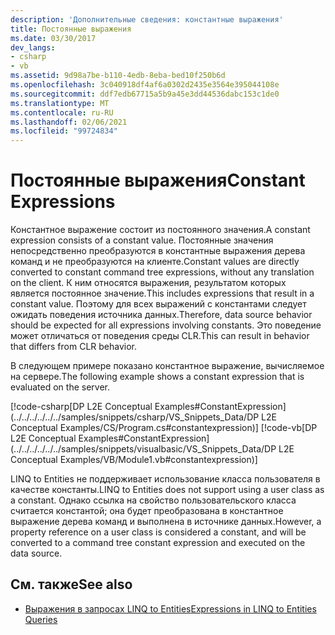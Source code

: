 ```yaml
---
description: 'Дополнительные сведения: константные выражения'
title: Постоянные выражения
ms.date: 03/30/2017
dev_langs:
- csharp
- vb
ms.assetid: 9d98a7be-b110-4edb-8eba-bed10f250b6d
ms.openlocfilehash: 3c040918df4af6a0302d2435e3564e395044108e
ms.sourcegitcommit: ddf7edb67715a5b9a45e3dd44536dabc153c1de0
ms.translationtype: MT
ms.contentlocale: ru-RU
ms.lasthandoff: 02/06/2021
ms.locfileid: "99724834"
---
```

# <a name="constant-expressions"></a><span data-ttu-id="58788-103">Постоянные выражения</span><span class="sxs-lookup"><span data-stu-id="58788-103">Constant Expressions</span></span>

<span data-ttu-id="58788-104">Константное выражение состоит из постоянного значения.</span><span class="sxs-lookup"><span data-stu-id="58788-104">A constant expression consists of a constant value.</span></span> <span data-ttu-id="58788-105">Постоянные значения непосредственно преобразуются в константные выражения дерева команд и не преобразуются на клиенте.</span><span class="sxs-lookup"><span data-stu-id="58788-105">Constant values are directly converted to constant command tree expressions, without any translation on the client.</span></span> <span data-ttu-id="58788-106">К ним относятся выражения, результатом которых является постоянное значение.</span><span class="sxs-lookup"><span data-stu-id="58788-106">This includes expressions that result in a constant value.</span></span> <span data-ttu-id="58788-107">Поэтому для всех выражений с константами следует ожидать поведения источника данных.</span><span class="sxs-lookup"><span data-stu-id="58788-107">Therefore, data source behavior should be expected for all expressions involving constants.</span></span> <span data-ttu-id="58788-108">Это поведение может отличаться от поведения среды CLR.</span><span class="sxs-lookup"><span data-stu-id="58788-108">This can result in behavior that differs from CLR behavior.</span></span>  
  
 <span data-ttu-id="58788-109">В следующем примере показано константное выражение, вычисляемое на сервере.</span><span class="sxs-lookup"><span data-stu-id="58788-109">The following example shows a constant expression that is evaluated on the server.</span></span>  
  
 [!code-csharp[DP L2E Conceptual Examples#ConstantExpression](../../../../../../samples/snippets/csharp/VS_Snippets_Data/DP L2E Conceptual Examples/CS/Program.cs#constantexpression)]
 [!code-vb[DP L2E Conceptual Examples#ConstantExpression](../../../../../../samples/snippets/visualbasic/VS_Snippets_Data/DP L2E Conceptual Examples/VB/Module1.vb#constantexpression)]  
  
 <span data-ttu-id="58788-110">LINQ to Entities не поддерживает использование класса пользователя в качестве константы.</span><span class="sxs-lookup"><span data-stu-id="58788-110">LINQ to Entities does not support using a user class as a constant.</span></span> <span data-ttu-id="58788-111">Однако ссылка на свойство пользовательского класса считается константой; она будет преобразована в константное выражение дерева команд и выполнена в источнике данных.</span><span class="sxs-lookup"><span data-stu-id="58788-111">However, a property reference on a user class is considered a constant, and will be converted to a command tree constant expression and executed on the data source.</span></span>  
  
## <a name="see-also"></a><span data-ttu-id="58788-112">См. также</span><span class="sxs-lookup"><span data-stu-id="58788-112">See also</span></span>

- [<span data-ttu-id="58788-113">Выражения в запросах LINQ to Entities</span><span class="sxs-lookup"><span data-stu-id="58788-113">Expressions in LINQ to Entities Queries</span></span>](expressions-in-linq-to-entities-queries.md)
